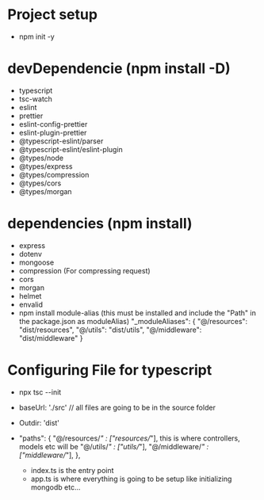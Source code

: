 # Project setup

-   npm init -y

# devDependencie (npm install -D)

- typescript
- tsc-watch
- eslint
- prettier
- eslint-config-prettier
- eslint-plugin-prettier
- @typescript-eslint/parser
- @typescript-eslint/eslint-plugin
- @types/node
- @types/express
- @types/compression
- @types/cors
- @types/morgan

# dependencies (npm install)
- express
- dotenv
- mongoose
- compression (For compressing request)
- cors
- morgan
- helmet
- envalid
- npm install module-alias (this must be installed and include the "Path" in the package.json as moduleAlias)
 "_moduleAliases": {
    "@/resources": "dist/resources",
    "@/utils": "dist/utils",
    "@/middleware": "dist/middleware"
  }

# Configuring File for typescript
- npx tsc --init
- baseUrl: './src' // all files are going to be in the source folder
- Outdir: 'dist'
- "paths": {
      "@/resources/*" : ["resources/*"], this is where controllers, models etc will be
      "@/utils/*" : ["utils/*"],
      "@/middleware/*" : ["middleware/*"],
    },  

    - index.ts is the entry point
    - app.ts is where everything is going to be setup like initializing mongodb etc...
